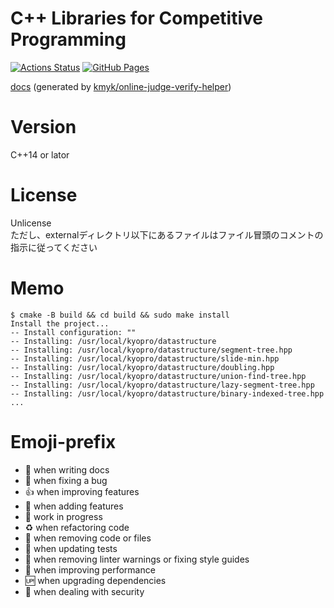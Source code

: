 # C++ Libraries for Competitive Programming

[![Actions Status](https://github.com/sash2104/library/workflows/verify/badge.svg)](https://github.com/sash2104/library/actions)
[![GitHub Pages](https://img.shields.io/static/v1?label=GitHub+Pages&message=+&color=brightgreen&logo=github)](https://sash2104.github.io/library/)

[docs](https://sash2104.github.io/library/) (generated by [kmyk/online-judge-verify-helper](https://github.com/kmyk/online-judge-verify-helper))

# Version
C++14 or lator

# License
Unlicense  
ただし、externalディレクトリ以下にあるファイルはファイル冒頭のコメントの指示に従ってください

# Memo
```
$ cmake -B build && cd build && sudo make install
Install the project...
-- Install configuration: ""
-- Installing: /usr/local/kyopro/datastructure
-- Installing: /usr/local/kyopro/datastructure/segment-tree.hpp
-- Installing: /usr/local/kyopro/datastructure/slide-min.hpp
-- Installing: /usr/local/kyopro/datastructure/doubling.hpp
-- Installing: /usr/local/kyopro/datastructure/union-find-tree.hpp
-- Installing: /usr/local/kyopro/datastructure/lazy-segment-tree.hpp
-- Installing: /usr/local/kyopro/datastructure/binary-indexed-tree.hpp
...
```

# Emoji-prefix
- :memo: when writing docs
- :bug: when fixing a bug
- :+1: when improving features
- :tada: when adding features
- :construction: work in progress
- :recycle: when refactoring code
- :shower: when removing code or files
- :green_heart: when updating tests
- :shirt: when removing linter warnings or fixing style guides
- :rocket: when improving performance
- :up: when upgrading dependencies
- :cop: when dealing with security
